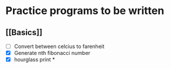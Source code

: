 # Practice programs to be written

## [[Basics]]

- [ ] Convert between celcius to farenheit
- [x] Generate nth fibonacci number
- [x] hourglass print \*
